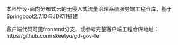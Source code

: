 本科毕设-面向分布式云的无侵入式流量治理系统服务端工程仓库，基于Springboot2.7.10与JDK11搭建

客户端代码可见frontend分支，或参考完整客户端工程仓库地址：https//github.com/skeetyu/gd-gov-fe

